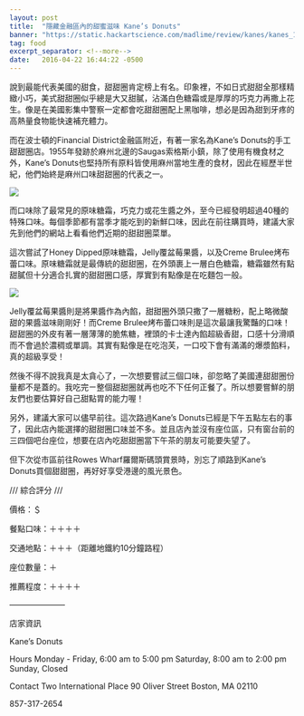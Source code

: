 ```yaml
---
layout: post
title:  "隱藏金融區內的甜蜜滋味 Kane’s Donuts"
banner: "https://static.hackartscience.com/madlime/review/kanes/kanes_1.jpg"
tag: food
excerpt_separator: <!--more-->
date:   2016-04-22 16:44:22 -0500
---
```


說到最能代表美國的甜食，甜甜圈肯定榜上有名。印象裡，不如日式甜甜全那樣精緻小巧，美式甜甜圈似乎總是大又甜膩，沾滿白色糖霜或是厚厚的巧克力再撒上花生。像是在美國影集中警察一定都會吃甜甜圈配上黑咖啡，想必是因為甜到牙疼的高熱量食物能快速補充體力。

<!--more-->

而在波士頓的Financial District金融區附近，有著一家名為Kane’s Donuts的手工甜甜圈店。1955年發跡於麻州北邊的Saugas索格斯小鎮，除了使用有機食材之外，Kane’s Donuts也堅持所有原料皆使用麻州當地生產的食材，因此在經歷半世紀，他們始終是麻州口味甜甜圈的代表之一。

![][kanes_4]

而口味除了最常見的原味糖霜，巧克力或花生醬之外，至今已經發明超過40種的特殊口味。每個季節都有當季才能吃到的新鮮口味，因此在前往購買時，建議大家先到他們的網站上看看他們近期的甜甜圈菜單。

這次嘗試了Honey Dipped原味糖霜，Jelly覆盆莓果醬，以及Creme Brulee烤布蕾口味。原味糖霜就是最傳統的甜甜圈，在外頭裹上一層白色糖霜，糖霜雖然有點甜膩但十分適合扎實的甜甜圈口感，厚實到有點像是在吃麵包一般。

![][kanes_5]

Jelly覆盆莓果醬則是將果醬作為內餡，甜甜圈外頭只撒了一層糖粉，配上略微酸甜的果醬滋味剛剛好！而Creme Brulee烤布蕾口味則是這次最讓我驚豔的口味！甜甜圈的外皮有著一層薄薄的脆焦糖，裡頭的卡士達內餡超級香甜，口感十分滑順而不會過於濃稠或單調。其實有點像是在吃泡芙，一口咬下會有滿滿的爆漿餡料，真的超級享受！

然後不得不說我真是太貪心了，一次想要嘗試三個口味，卻忽略了美國連甜甜圈份量都不是蓋的。我吃完ㄧ整個甜甜圈就再也吃不下任何正餐了。所以想要嘗鮮的朋友們也要估算好自己甜點胃的能力喔！

另外，建議大家可以儘早前往。這次路過Kane’s Donuts已經是下午五點左右的事了，因此店內能選擇的甜甜圈口味並不多。並且店內並沒有座位區，只有窗台前的三四個吧台座位，想要在店內吃甜甜圈當下午茶的朋友可能要失望了。

但下次從市區前往Rowes Wharf羅爾斯碼頭賞景時，別忘了順路到Kane’s Donuts買個甜甜圈，再好好享受港邊的風光景色。


/// 綜合評分 ///

價格：＄

餐點口味：＋＋＋＋

交通地點：＋＋＋（距離地鐵約10分鐘路程）

座位數量：＋

推薦程度：＋＋＋＋


———————


店家資訊

Kane’s Donuts

Hours
Monday - Friday, 6:00 am to 5:00 pm
Saturday, 8:00 am to 2:00 pm
Sunday, Closed

Contact
Two International Place
90 Oliver Street
Boston, MA 02110

857-317-2654

[kanes_4]: https://static.hackartscience.com/madlime/review/kanes/kanes_4.jpg
[kanes_5]: https://static.hackartscience.com/madlime/review/kanes/kanes_5.jpg
